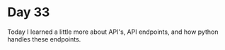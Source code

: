 Day 33
===============================================================================

Today I learned a little more about API's, API endpoints, and how python handles these endpoints.
